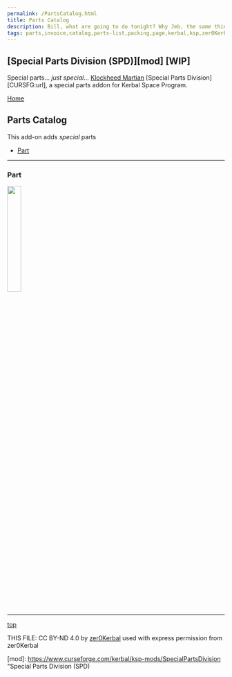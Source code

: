 ```yaml
---
permalink: /PartsCatalog.html
title: Parts Catalog
description: Bill, what are going to do tonight? Why Jeb, the same thing we do every night, Take over the world!
tags: parts,invoice,catalog,parts-list,packing,page,kerbal,ksp,zer0Kerbal,zedK
---
```

<!-- PartsCatalog.md v1.0.1.0
Special Parts Division (SPD)
created: 01 May 2022
updated: 30 May 2023

TEMPLATE: PartsCatalog.md v1.1.4.3
created: 01 Feb 2022
updated: 01 May 2023 -->

<script src="https://kit.fontawesome.com/0ea5493613.js" crossorigin="anonymous"></script>
<i class="fa-solid fa-explosion fa-beat-fade fa-3x" style="--fa-beat-fade-opacity: 0.1; --fa-beat-fade-scale: 1.25;color: #FF7E03" ></i>

## [Special Parts Division (SPD)][mod] [WIP]

Special parts... _just special_... [Klockheed Martian](https://www.curseforge.com/kerbal/ksp-mods/KlockheedMartianLtd) [Special Parts Division][CURSFG:url], a special parts addon for Kerbal Space Program.

[Home](./index.md)

## Parts Catalog

This add-on adds *special* parts
<!-- no toc -->
* [Part](#part)

---

### Part

 <img src="https://raw.githubusercontent.com/zer0Kerbal/SpecialPartsDivision/master/docs/thumbs/
" alt="
" width="25%" height="25%" /> 

---

[top](#parts-catalog)

THIS FILE: CC BY-ND 4.0 by [zer0Kerbal](https://github.com/zer0Kerbal)
  used with express permission from zer0Kerbal

[mod]: https://www.curseforge.com/kerbal/ksp-mods/SpecialPartsDivision "Special Parts Division (SPD)